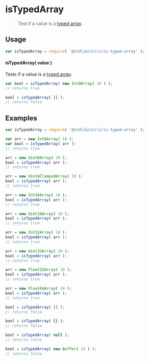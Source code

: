 # isTypedArray

> Test if a value is a [typed array][typed-array].


<section class="usage">

## Usage

``` javascript
var isTypedArray = require( '@stdlib/utils/is-typed-array' );
```

#### isTypedArray( value )

Tests if a value is a [typed array][typed-array].

``` javascript
var bool = isTypedArray( new Int8Array( 10 ) );
// returns true

bool = isTypedArray( [] );
// returns false
```

</section>

<!-- /.usage -->


<section class="examples">

## Examples

``` javascript
var isTypedArray = require( '@stdlib/utils/is-typed-array' );

var arr = new Int8Array( 10 );
var bool = isTypedArray( arr );
// returns true

arr = new Uint8Array( 10 );
bool = isTypedArray( arr );
// returns true

arr = new Uint8ClampedArray( 10 );
bool = isTypedArray( arr );
// returns true

arr = new Int16Array( 10 );
bool = isTypedArray( arr );
// returns true

arr = new Uint16Array( 10 );
bool = isTypedArray( arr );
// returns true

arr = new Int32Array( 10 );
bool = isTypedArray( arr );
// returns true

arr = new Uint32Array( 10 );
bool = isTypedArray( arr );
// returns true

arr = new Float32Array( 10 );
bool = isTypedArray( arr );
// returns true

arr = new Float64Array( 10 );
bool = isTypedArray( arr );
// returns true

bool = isTypedArray( [] );
// returns false

bool = isTypedArray( {} );
// returns false

bool = isTypedArray( null );
// returns false

bool = isTypedArray( new Buffer( 10 ) );
// returns false
```

</section>

<!-- /.examples -->


<section class="links">

[typed-array]: https://developer.mozilla.org/en-US/docs/Web/JavaScript/Typed_arrays

</section>

<!-- /.links -->
